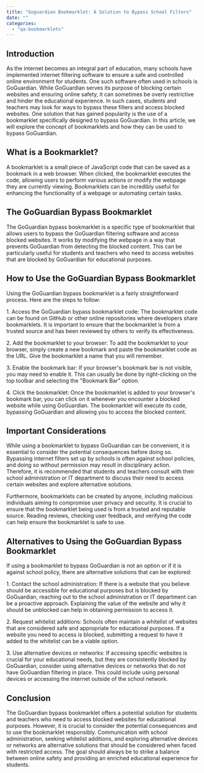 ```yaml
---
title: "Goguardian Bookmarklet: A Solution to Bypass School Filters"
date: ""
categories: 
  - "qa-bookmarklets"
---
```


## Introduction

As the internet becomes an integral part of education, many schools have implemented internet filtering software to ensure a safe and controlled online environment for students. One such software often used in schools is GoGuardian. While GoGuardian serves its purpose of blocking certain websites and ensuring online safety, it can sometimes be overly restrictive and hinder the educational experience. In such cases, students and teachers may look for ways to bypass these filters and access blocked websites. One solution that has gained popularity is the use of a bookmarklet specifically designed to bypass GoGuardian. In this article, we will explore the concept of bookmarklets and how they can be used to bypass GoGuardian.

## What is a Bookmarklet?

A bookmarklet is a small piece of JavaScript code that can be saved as a bookmark in a web browser. When clicked, the bookmarklet executes the code, allowing users to perform various actions or modify the webpage they are currently viewing. Bookmarklets can be incredibly useful for enhancing the functionality of a webpage or automating certain tasks.

## The GoGuardian Bypass Bookmarklet

The GoGuardian bypass bookmarklet is a specific type of bookmarklet that allows users to bypass the GoGuardian filtering software and access blocked websites. It works by modifying the webpage in a way that prevents GoGuardian from detecting the blocked content. This can be particularly useful for students and teachers who need to access websites that are blocked by GoGuardian for educational purposes.

## How to Use the GoGuardian Bypass Bookmarklet

Using the GoGuardian bypass bookmarklet is a fairly straightforward process. Here are the steps to follow:

1\. Access the GoGuardian bypass bookmarklet code: The bookmarklet code can be found on GitHub or other online repositories where developers share bookmarklets. It is important to ensure that the bookmarklet is from a trusted source and has been reviewed by others to verify its effectiveness.

2\. Add the bookmarklet to your browser: To add the bookmarklet to your browser, simply create a new bookmark and paste the bookmarklet code as the URL. Give the bookmarklet a name that you will remember.

3\. Enable the bookmark bar: If your browser's bookmark bar is not visible, you may need to enable it. This can usually be done by right-clicking on the top toolbar and selecting the "Bookmark Bar" option.

4\. Click the bookmarklet: Once the bookmarklet is added to your browser's bookmark bar, you can click on it whenever you encounter a blocked website while using GoGuardian. The bookmarklet will execute its code, bypassing GoGuardian and allowing you to access the blocked content.

## Important Considerations

While using a bookmarklet to bypass GoGuardian can be convenient, it is essential to consider the potential consequences before doing so. Bypassing internet filters set up by schools is often against school policies, and doing so without permission may result in disciplinary action. Therefore, it is recommended that students and teachers consult with their school administration or IT department to discuss their need to access certain websites and explore alternative solutions.

Furthermore, bookmarklets can be created by anyone, including malicious individuals aiming to compromise user privacy and security. It is crucial to ensure that the bookmarklet being used is from a trusted and reputable source. Reading reviews, checking user feedback, and verifying the code can help ensure the bookmarklet is safe to use.

## Alternatives to Using the GoGuardian Bypass Bookmarklet

If using a bookmarklet to bypass GoGuardian is not an option or if it is against school policy, there are alternative solutions that can be explored:

1\. Contact the school administration: If there is a website that you believe should be accessible for educational purposes but is blocked by GoGuardian, reaching out to the school administration or IT department can be a proactive approach. Explaining the value of the website and why it should be unblocked can help in obtaining permission to access it.

2\. Request whitelist additions: Schools often maintain a whitelist of websites that are considered safe and appropriate for educational purposes. If a website you need to access is blocked, submitting a request to have it added to the whitelist can be a viable option.

3\. Use alternative devices or networks: If accessing specific websites is crucial for your educational needs, but they are consistently blocked by GoGuardian, consider using alternative devices or networks that do not have GoGuardian filtering in place. This could include using personal devices or accessing the internet outside of the school network.

## Conclusion

The GoGuardian bypass bookmarklet offers a potential solution for students and teachers who need to access blocked websites for educational purposes. However, it is crucial to consider the potential consequences and to use the bookmarklet responsibly. Communication with school administration, seeking whitelist additions, and exploring alternative devices or networks are alternative solutions that should be considered when faced with restricted access. The goal should always be to strike a balance between online safety and providing an enriched educational experience for students.
